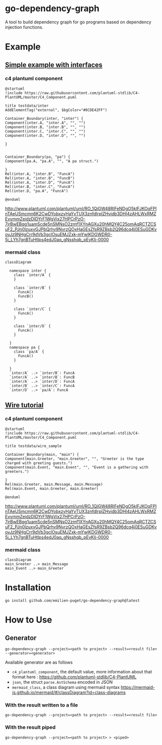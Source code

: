 # go-dependency-graph

A tool to build dependency graph for go programs based on dependency injection functions.

# Example

## [Simple example with interfaces](./pkg/parse/testdata/inter) 

### c4 plantuml component

```puml
@startuml
!include https://raw.githubusercontent.com/plantuml-stdlib/C4-PlantUML/master/C4_Component.puml

title testdata/inter
AddElementTag("external", $bgColor="#8CDE42FF")

Container_Boundary(inter, "inter") {
Component(inter.A, "inter.A", "", "")
Component(inter.B, "inter.B", "", "")
Component(inter.C, "inter.C", "", "")
Component(inter.D, "inter.D", "", "")

}


Container_Boundary(pa, "pa") {
Component(pa.A, "pa.A", "", "A pa struct.")

}
Rel(inter.A, "inter.B", "FuncA")
Rel(inter.A, "inter.B", "FuncB")
Rel(inter.A, "inter.D", "FuncA")
Rel(inter.B, "inter.C", "FuncA")
Rel(inter.D, "pa.A", "FuncA")

@enduml
```

http://www.plantuml.com/plantuml/uml/RO_1QiGW48RlFeNDgO5klFJKOqFPInTAeUSmcmn6K2CwDYobxzvHaYvTUX3znfdlrplZHvidb3DHI4zAHLWxRMZEvvmmZeidzDIDYrF1WgVix27HPCrPzO-7jrBwEBqg1uamScde5nSMNsO2zmf1XYnAGXu20hMQY4C25omAqRCTZCSuF2_PJn0lzuxvGJPbQrhv9NvrzQOxHaGEsZfsR9ZBsb2Q96dcq4j0ESuGDKvovJz9NHgCrr9dVb3gclOsuEMJZxk-mYwlKDGWDR0-5i_LYh7gnBTuHtlps4edJ0aq_gNsshqb_pEvKIj-0000

### mermaid class

```mermaid
classDiagram

  namespace inter {
    class `inter/A` {
    }

    class `inter/B` {
      FuncA()
      FuncB()
    }

    class `inter/C` {
      FuncA()
    }

    class `inter/D` {
      FuncA()
    }

  }
  namespace pa {
    class `pa/A` {
      FuncA()
    }

  }
  `inter/A` ..> `inter/B`: FuncA
  `inter/A` ..> `inter/B`: FuncB
  `inter/A` ..> `inter/D`: FuncA
  `inter/B` ..> `inter/C`: FuncA
  `inter/D` ..> `pa/A`: FuncA

```

## [Wire tutorial](https://github.com/google/wire/blob/main/_tutorial/main.go)

### c4 plantuml component

```puml
@startuml
!include https://raw.githubusercontent.com/plantuml-stdlib/C4-PlantUML/master/C4_Component.puml

title testdata/wire_sample

Container_Boundary(main, "main") {
Component(main.Greeter, "main.Greeter", "", "Greeter is the type charged with greeting guests.")
Component(main.Event, "main.Event", "", "Event is a gathering with greeters.")

}
Rel(main.Greeter, main.Message, main.Message)
Rel(main.Event, main.Greeter, main.Greeter)

@enduml
```

http://www.plantuml.com/plantuml/uml/RO_1QiGW48RlFeNDgO5klFJKOqFPInTAeUSmcmn6K2CwDYobxzvHaYvTUX3znfdlrplZHvidb3DHI4zAHLWxRMZEvvmmZeidzDIDYrF1WgVix27HPCrPzO-7jrBwEBqg1uamScde5nSMNsO2zmf1XYnAGXu20hMQY4C25omAqRCTZCSuF2_PJn0lzuxvGJPbQrhv9NvrzQOxHaGEsZfsR9ZBsb2Q96dcq4j0ESuGDKvovJz9NHgCrr9dVb3gclOsuEMJZxk-mYwlKDGWDR0-5i_LYh7gnBTuHtlps4edJ0aq_gNsshqb_pEvKIj-0000

### mermaid class

```mermaid
classDiagram
main_Greeter ..> main_Message
main_Event ..> main_Greeter
```

# Installation

`go install github.com/emilien-puget/go-dependency-graph@latest`

# How to Use

## Generator

`go-dependency-graph --project=<path to project> --result=<result file> --generator=<generator>`

Available generator are as follows

- `c4_plantuml_component`, the default value, more information about that format
  here : https://github.com/plantuml-stdlib/C4-PlantUML
- `json`, the struct `parse.AstSchema` encoded in JSON
- `mermaid_class`, a class diagram using mermaid
  syntax https://mermaid-js.github.io/mermaid/#/classDiagram?id=class-diagrams

### With the result written to a file

`go-dependency-graph --project=<path to project> --result=<result file>`

### With the result piped

`go-dependency-graph --project=<path to project> > <piped>`

